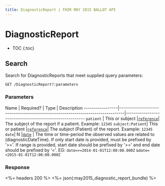 ```yaml
---
title: DiagnosticReport | FHIR MAY 2015 BALLOT API
---
```


# DiagnosticReport

* TOC
{:toc}

## Search

Search for DiagnosticReports that meet supplied query parameters:

    GET /DiagnosticReport?:parameters

### Parameters

 Name            | Required? | Type                                                               | Description
-----------------|--------------------------------------------------------------------------------|---------------------------------------------------------
`patient`        | This or subject |[`reference`](http://www.hl7.org/FHIR/2015May/search.html#reference)| The subject of the report if a patient. Example: `12345`
`subject:Patient`| This or patient |[`reference`](http://www.hl7.org/FHIR/2015May/search.html#reference)| The subject (Patient) of the report. Example: `12345`
`date`| N |[`date`](http://hl7.org/fhir/2015May/search.html#date) | The time or time-period the observed values are related to (diagnosticDateTime). If only start date is provided, must be prefixed by '>='. If range is provided, start date should be prefixed by '>=' and end date should be prefixed by '<'. EG: `date=>=2014-01-01T12:00:00.000Z` `&date=<2015-01-01T12:00:00.000Z`

### Response

<%= headers 200 %>
<%= json(:may2015_diagnostic_report_bundle) %>
